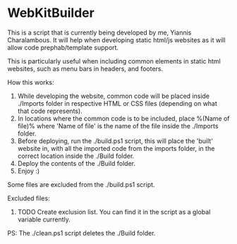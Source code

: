 # WebKitBuilder

This is a script that is currently being developed by me, Yiannis Charalambous. It will help when developing static html/js websites as it will allow code prephab/template support.

This is particularly useful when including common elements in static html websites, such as menu bars in headers, and footers.

How this works:
1. While developing the website, common code will be placed inside ./Imports folder in respective HTML or CSS files (depending on what that code represents).
2. In locations where the common code is to be included, place %(Name of file)% where 'Name of file' is the name of the file inside the ./Imports folder.
3. Before deploying, run the ./build.ps1 script, this will place the 'built' website in, with all the imported code from the imports folder, in the correct location inside the ./Build folder.
4. Deploy the contents of the ./Build folder.
5. Enjoy :)

Some files are excluded from the ./build.ps1 script.

Excluded files:
1. TODO Create exclusion list. You can find it in the script as a global variable currently.

PS: The ./clean.ps1 script deletes the ./Build folder.

